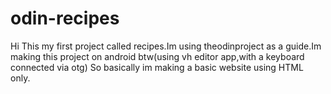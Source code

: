 # odin-recipes
Hi
This my first project called recipes.Im using theodinproject as a guide.Im making this project on android btw(using vh editor app,with a keyboard connected via otg)
So basically im making a basic website using HTML only.


